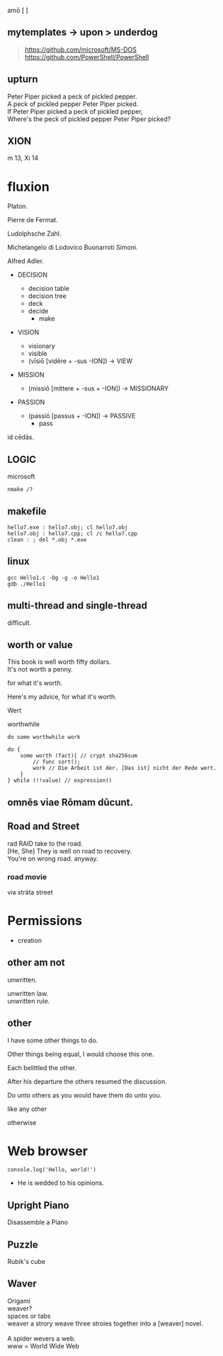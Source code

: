 amō [  ] 

## mytemplates -> upon > underdog

> https://github.com/microsoft/MS-DOS
> \
> https://github.com/PowerShell/PowerShell


upturn
---------------

Peter Piper picked a peck of pickled pepper.\
A peck of pickled pepper Peter Piper picked.\
If Peter Piper picked a peck of pickled pepper,\
Where's the peck of pickled pepper Peter Piper picked?

## XION
m 13, Xi 14

# fluxion

Platon.

Pierre de Fermat.

Ludolphsche Zahl.

Michelangelo di Lodovico Buonarroti Simoni.

Alfred Adler.

* DECISION
  - decision table
  - decision tree
  - deck
  - decide
      - make

* VISION
  - visionary
  - visible
  - (vīsiō [vidēre + -sus -ION]) -> VIEW

* MISSION
  - (missiō [mittere + -sus + -ION]) -> MISSIONARY

* PASSION
  - (passiō [passus + -ION]) -> PASSIVE
      - pass

id cēdās.

LOGIC
---------------

microsoft

```
nmake /?
```

makefile
---------------
```
hello7.exe : hello7.obj; cl hello7.obj
hello7.obj : hello7.cpp; cl /c hello7.cpp
clean : ; del *.obj *.exe
```

linux
---------------
```
gcc Hello1.c -Og -g -o Hello1
gdb ./Hello1
```

multi-thread and single-thread
---------------

difficult.

worth or value
---------------
This book is well worth fifty dollars.\
It's not worth  a penny.

for what  it's worth.

Here's my advice, for what it's worth.

Wert

worthwhile
```
do some worthwhile work

do {
    some worth (fact){ // crypt sha256sum
        // func sort();
        work // Die Arbeit ist der. [Das ist] nicht der Rede wert.
    }
} while (!!value) // expression()
```

## omnēs viae Rōmam dūcunt.

## Road and Street

rad RAID
take to the road.\
[He, She] They is well on road to recovery.\
You're on wrong road.
anyway.

### road movie 
via strāta   street

# Permissions

- creation

other am not
---------------

unwritten.

unwritten law. <br>
unwritten rule. <br>

other
---------------
I have some other things to do.

Other things being equal, I would choose this one.

Each belittled the other.

After his departure the others resumed the discussion.

Do unto others as you would have them do unto you.

like any other

otherwise

# Web browser
```
console.log('Hello, world!')
```

  - He is wedded to his opinions.

Upright Piano
---------------	
Disassemble a Piano

Puzzle
---------------		
Rubik's cube

Waver
---------------	
  Origami\
  weaver?\
  spaces or tabs\
  weaver a strory
  weave three stroies together into a [weaver] novel.\
  \
  A spider wevers a web.
  \
  www = World Wide Web

  


